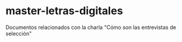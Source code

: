 # master-letras-digitales
Documentos relacionados con la charla "Cómo son las entrevistas de selección"
